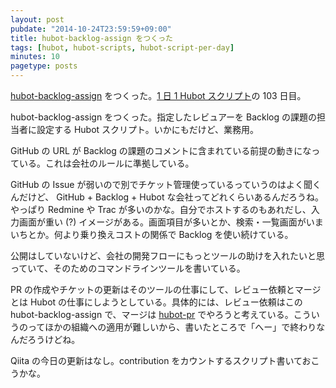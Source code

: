 ```yaml
---
layout: post
pubdate: "2014-10-24T23:59:59+09:00"
title: hubot-backlog-assign をつくった
tags: [hubot, hubot-scripts, hubot-script-per-day]
minutes: 10
pagetype: posts
---
```

[hubot-backlog-assign][gh:bouzuya/hubot-backlog-assign] をつくった。[1 日 1 Hubot スクリプト][hubot-script-per-day]の 103 日目。

hubot-backlog-assign をつくった。指定したレビュアーを Backlog の課題の担当者に設定する Hubot スクリプト。いかにもだけど、業務用。

GitHub の URL が Backlog の課題のコメントに含まれている前提の動きになっている。これは会社のルールに準拠している。

GitHub の Issue が弱いので別でチケット管理使っているっていうのはよく聞くんだけど、 GitHub + Backlog + Hubot な会社ってどれくらいあるんだろうね。やっぱり Redmine や Trac が多いのかな。自分でホストするのもあれだし、入力画面が重い (?) イメージがある。画面項目が多いとか、検索・一覧画面がいまいちとか。何より乗り換えコストの関係で Backlog を使い続けている。

公開はしていないけど、会社の開発フローにもっとツールの助けを入れたいと思っていて、そのためのコマンドラインツールを書いている。

PR の作成やチケットの更新はそのツールの仕事にして、レビュー依頼とマージとは Hubot の仕事にしようとしている。具体的には、レビュー依頼はこの hubot-backlog-assign で、マージは [hubot-pr][gh:bouzuya/hubot-pr] でやろうと考えている。こういうのってほかの組織への適用が難しいから、書いたところで「へー」で終わりなんだろうけどね。

Qiita の今日の更新はなし。contribution をカウントするスクリプト書いておこうかな。

[backlog-assign]: http://synthsky.com/backlog-assign/
[gh:bouzuya/hubot-backlog-assign]: https://github.com/bouzuya/hubot-backlog-assign
[gh:bouzuya/hubot-pr]: https://github.com/bouzuya/hubot-pr
[hubot-script-per-day]: http://blog.bouzuya.net/posts?tags=hubot-script-per-day
